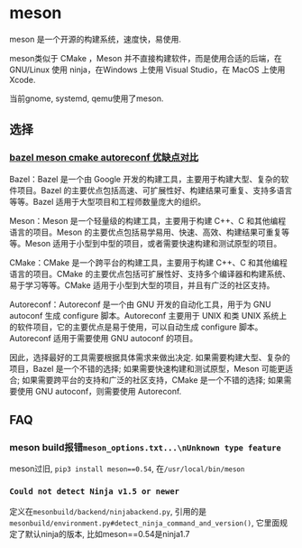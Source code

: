 # meson
meson 是一个开源的构建系统，速度快，易使用.

meson类似于 CMake ，Meson 并不直接构建软件，而是使用合适的后端，在 GNU/Linux 使用 ninja，在Windows 上使用 Visual Studio，在 MacOS 上使用 Xcode.

当前gnome, systemd, qemu使用了meson.

## 选择
### [bazel meson cmake autoreconf 优缺点对比](https://www.cnblogs.com/luoyinjie/p/17122127.html)
Bazel：Bazel 是一个由 Google 开发的构建工具，主要用于构建大型、复杂的软件项目。Bazel 的主要优点包括高速、可扩展性好、构建结果可重复、支持多语言等等。Bazel 适用于大型项目和工程师数量庞大的组织。

Meson：Meson 是一个轻量级的构建工具，主要用于构建 C++、C 和其他编程语言的项目。Meson 的主要优点包括易学易用、快速、高效、构建结果可重复等等。Meson 适用于小型到中型的项目，或者需要快速构建和测试原型的项目。

CMake：CMake 是一个跨平台的构建工具，主要用于构建 C++、C 和其他编程语言的项目。CMake 的主要优点包括可扩展性好、支持多个编译器和构建系统、易于学习等等。CMake 适用于小型到大型的项目，并且有广泛的社区支持。

Autoreconf：Autoreconf 是一个由 GNU 开发的自动化工具，用于为 GNU autoconf 生成 configure 脚本。Autoreconf 主要用于 UNIX 和类 UNIX 系统上的软件项目，它的主要优点是易于使用，可以自动生成 configure 脚本。Autoreconf 适用于需要使用 GNU autoconf 的项目。

因此，选择最好的工具需要根据具体需求来做出决定. 如果需要构建大型、复杂的项目，Bazel 是一个不错的选择; 如果需要快速构建和测试原型，Meson 可能更适合; 如果需要跨平台的支持和广泛的社区支持，CMake 是一个不错的选择; 如果需要使用 GNU autoconf，则需要使用 Autoreconf.

## FAQ
### meson build报错`meson_options.txt...\nUnknown type feature`
meson过旧, `pip3 install meson==0.54`, 在`/usr/local/bin/meson`

### `Could not detect Ninja v1.5 or newer`
定义在`mesonbuild/backend/ninjabackend.py`, 引用的是`mesonbuild/environment.py#detect_ninja_command_and_version()`, 它里面规定了默认ninja的版本, 比如meson==0.54是ninja1.7